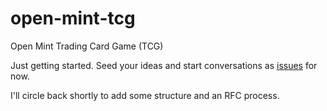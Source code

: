 # open-mint-tcg

Open Mint Trading Card Game (TCG)

Just getting started. Seed your ideas and start conversations as [issues](https://github.com/svidgen/open-mint-tcg/issues) for now.

I'll circle back shortly to add some structure and an RFC process.
